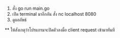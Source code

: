 1. สั่ง go run main.go
2. เปิด terminal มาอีกอัน สั่ง nc localhost 8080
3. ดูผลลัพธ์

** ให้สังเกตุว่าโปรแกรมจะปิดตัวลงมื่อ client request เข้ามาทันที